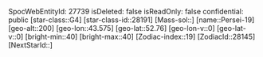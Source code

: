 ﻿---
location: [52.76,43.575,200]
type: Station
tags:
- astro/Star

---
SpocWebEntityId: 27739
isDeleted: false
isReadOnly: false
confidential: public
[star-class::G4]
[star-class-id::28191]
[Mass-sol::]
[name::Persei-19]
[geo-alt::200]
[geo-lon::43.575]
[geo-lat::52.76]
[geo-lon-v::0]
[geo-lat-v::0]
[bright-min::40]
[bright-max::40]
[Zodiac-index::19]
[ZodiacId::28145]
[NextStarId::]

